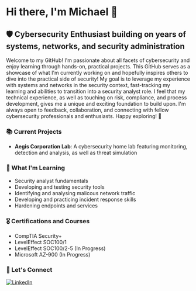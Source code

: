 # Hi there, I'm Michael 👋

## 🛡️ Cybersecurity Enthusiast building on years of systems, networks, and security administration

Welcome to my GitHub! I'm passionate about all facets of cybersecurity and enjoy learning through hands-on, practical projects.
This GitHub serves as a showcase of what I'm currently working on and hopefully inspires others to dive into the practical side of security!
My goal is to leverage my experience with systems and networks in the security context, fast-tracking my learning and abilities to transition into a security analyst role.
I feel that my technical experience, as well as touching on risk, compliance, and process development, gives me a unique and exciting foundation to build upon.
I'm always open to feedback, collaboration, and connecting with fellow cybersecurity professionals and enthusiasts. Happy exploring! 🚀

### 📚 Current Projects
- **Aegis Corporation Lab**: A cybersecurity home lab featuring monitoring, detection and analysis, as well as threat simulation

### 🎯 What I'm Learning
- Security analyst fundamentals
- Developing and testing security tools
- Identifying and analysing malicous network traffic
- Developing and practicing incident response skills
- Hardening endpoints and services

### 🎖️ Certifications and Courses
- CompTIA Security+
- LevelEffect SOC100/1
- LevelEffect SOC100/2-5 (In Progress)
- Microsoft AZ-900 (In Progress)

### 🤝 Let's Connect
[![LinkedIn](https://img.shields.io/badge/LinkedIn-0077B5?style=for-the-badge&logo=linkedin&logoColor=white)](https://www.linkedin.com/in/mlotter)
